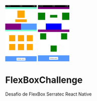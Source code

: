<div>
  <img src="/FlexBox/imgsReadme/layout1.jpeg" width="100" heigth="200">
  <img src="/FlexBox/imgsReadme/layout2.jpeg" width="100" heigth="200">
</div>

# FlexBoxChallenge
Desafio de FlexBox Serratec React Native
